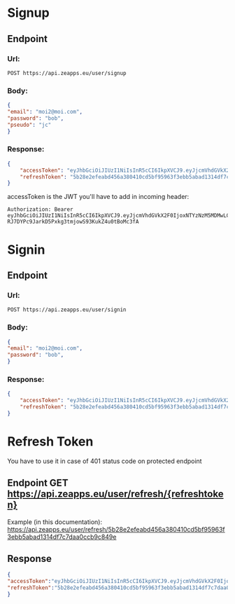 # Signup
## Endpoint
### Url:
```
POST https://api.zeapps.eu/user/signup
```
### Body:
```json
{
"email": "moi2@moi.com",
"password": "bob", 
"pseudo": "jc"
} 
```
### Response:
```json
{
    "accessToken": "eyJhbGciOiJIUzI1NiIsInR5cCI6IkpXVCJ9.eyJjcmVhdGVkX2F0IjoxNTYzNzM5MDMwLCJ1dWlkIjoid2pVQmhUTGQ1ZVVzU3FIclIyRzk3RSJ9.-RJ7DYPc9JarkD5Pxkg3tmjowS93KukZ4u0tBoMc3fA",
    "refreshToken": "5b28e2efeabd456a380410cd5bf95963f3ebb5abad1314df7c7daa0ccb9c849e"
}

```

accessToken is the JWT you'll have to add in incoming header: 

```
Authorization: Bearer eyJhbGciOiJIUzI1NiIsInR5cCI6IkpXVCJ9.eyJjcmVhdGVkX2F0IjoxNTYzNzM5MDMwLCJ1dWlkIjoid2pVQmhUTGQ1ZVVzU3FIclIyRzk3RSJ9.-RJ7DYPc9JarkD5Pxkg3tmjowS93KukZ4u0tBoMc3fA
```

# Signin
## Endpoint
### Url:
```
POST https://api.zeapps.eu/user/signin
```
### Body:
```json
{
"email": "moi2@moi.com",
"password": "bob", 
} 
```
### Response:
```json
{
    "accessToken": "eyJhbGciOiJIUzI1NiIsInR5cCI6IkpXVCJ9.eyJjcmVhdGVkX2F0IjoxNTYzNzM5MjA1LCJ1dWlkIjoid2pVQmhUTGQ1ZVVzU3FIclIyRzk3RSJ9.KB4JJvh3Vp9AYOHrH6hu_HEEsm26W-uV39ynB8gcGqs",
    "refreshToken": "5b28e2efeabd456a380410cd5bf95963f3ebb5abad1314df7c7daa0ccb9c849e"
}
```

# Refresh Token
You have to use it in case of 401 status code on protected endpoint
## Endpoint GET https://api.zeapps.eu/user/refresh/{refreshtoken}
Example (in this documentation):
https://api.zeapps.eu/user/refresh/5b28e2efeabd456a380410cd5bf95963f3ebb5abad1314df7c7daa0ccb9c849e
## Response
```json
{
"accessToken":"eyJhbGciOiJIUzI1NiIsInR5cCI6IkpXVCJ9.eyJjcmVhdGVkX2F0IjoxNTYzNzM5MzExLCJ1dWlkIjoid2pVQmhUTGQ1ZVVzU3FIclIyRzk3RSJ9.Vgrw9ZReLyB3yEQWX2cRGUvFQ3PGVWxwnoUVqp5Ty_Q",
"refreshToken":"5b28e2efeabd456a380410cd5bf95963f3ebb5abad1314df7c7daa0ccb9c849e"
}
```
